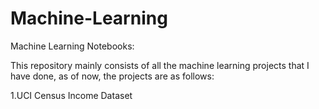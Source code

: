# Machine-Learning
Machine Learning Notebooks:

This repository mainly consists of all the machine learning projects that I have done, as of now, the projects are as follows:

1.UCI Census Income Dataset
